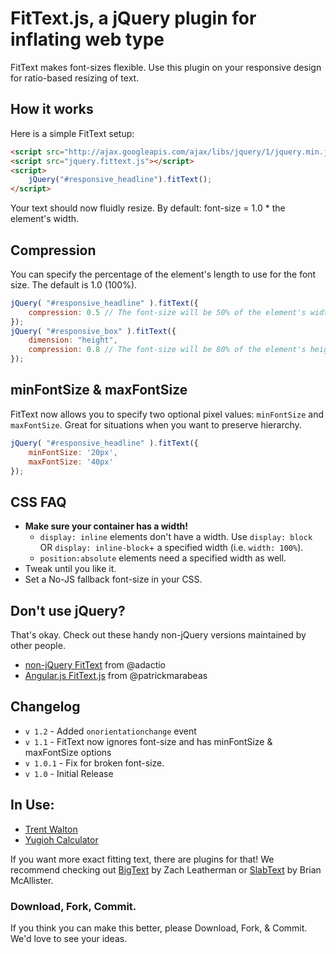 # FitText.js, a jQuery plugin for inflating web type
FitText makes font-sizes flexible. Use this plugin on your responsive design for ratio-based resizing of text.

## How it works
Here is a simple FitText setup:

```html
<script src="http://ajax.googleapis.com/ajax/libs/jquery/1/jquery.min.js"></script>
<script src="jquery.fittext.js"></script>
<script>
	jQuery("#responsive_headline").fitText();
</script>
```

Your text should now fluidly resize. By default: font-size = 1.0 * the element's width.

## Compression
You can specify the percentage of the element's length to use for the font size. The default is 1.0 (100%).

```javascript
jQuery( "#responsive_headline" ).fitText({
	compression: 0.5 // The font-size will be 50% of the element's width.
});
jQuery( "#responsive_box" ).fitText({
	dimension: "height",
	compression: 0.8 // The font-size will be 80% of the element's height.
});
```

## minFontSize & maxFontSize
FitText now allows you to specify two optional pixel values: `minFontSize` and `maxFontSize`. Great for situations when you want to preserve hierarchy.

```javascript
jQuery( "#responsive_headline" ).fitText({
	minFontSize: '20px',
	maxFontSize: '40px'
});
```

## CSS FAQ

- **Make sure your container has a width!**
	- `display: inline` elements don't have a width. Use `display: block` OR `display: inline-block`+ a specified width (i.e. `width: 100%`).
	- `position:absolute` elements need a specified width as well.
- Tweak until you like it.
- Set a No-JS fallback font-size in your CSS.

## Don't use jQuery?
That's okay. Check out these handy non-jQuery versions maintained by other people.

- [non-jQuery FitText](https://github.com/adactio/FitText.js) from @adactio
- [Angular.js FitText.js](https://github.com/patrickmarabeas/AngularJS-FitText.js) from @patrickmarabeas

## Changelog
* `v 1.2` - Added `onorientationchange` event
* `v 1.1` - FitText now ignores font-size and has minFontSize & maxFontSize options
* `v 1.0.1` - Fix for broken font-size.
* `v 1.0` - Initial Release

## In Use:
- [Trent Walton](http://trentwalton.com)
- [Yugioh Calculator](http://www.yugiohcalculator.com)

If you want more exact fitting text, there are plugins for that! We recommend checking out [BigText](https://github.com/zachleat/BigText) by Zach Leatherman or [SlabText](http://www.frequency-decoder.com/demo/slabText/) by Brian McAllister.

### Download, Fork, Commit.
If you think you can make this better, please Download, Fork, & Commit. We'd love to see your ideas.
